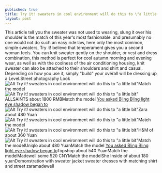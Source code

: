 ```yaml
---
published: true
title: Try it! sweaters in cool environment will do this to \"a little bit\"
layout: post
---
```

This article tell you the sweater was not used to wearing, slung it over his shoulder is the match of this year\'s most fashionable, and presumably no one would not do such an easy ride law, here only the most common, simple sweaters, Try it! believe that temperament gives you a second woman feels. You can knit sweater gently on the shoulder, or vest and dress combination, this method is perfect for cool autumn morning and evening wear, as well as with the coolness of the air conditioning housing, knit sweater can also be attached to their shoulders and shirt and casual. Depending on how you use it, simply \"build\" your overall will be dressing up a Level.Street photography Look![Alt Try it! sweaters in cool environment will do this to \"a little bit\"](https://c1.staticflickr.com/9/8178/28533061305_38305d0a9b_z.jpg)Match the model![Alt Try it! sweaters in cool environment will do this to \"a little bit\"](https://c1.staticflickr.com/9/8652/27916356854_c875fe7dc5_z.jpg)ALLSAINTS about 1800 RMBMatch the model [You asked Bling Bling light eye shadow began to](http://justcavalli2.bravesites.com/entries/general/you-asked-bling-bling-light-eye-shadow-began-to)![Alt Try it! sweaters in cool environment will do this to \"a little bit\"](https://c1.staticflickr.com/9/8668/28249245290_d8b7262157_z.jpg)Zara about 480 Yuan![Alt Try it! sweaters in cool environment will do this to \"a little bit\"](https://c1.staticflickr.com/9/8469/28455241371_21e47b7fd9_z.jpg)Match the model![Alt Try it! sweaters in cool environment will do this to \"a little bit\"](https://c1.staticflickr.com/9/8381/28533085675_7af88c50f6_z.jpg)H&M of about 360 Yuan![Alt Try it! sweaters in cool environment will do this to \"a little bit\"](https://c1.staticflickr.com/9/8889/28249277690_52f4bc2c9f_z.jpg)Match the modelUniqlo about 480 YuanMatch the model [You asked Bling Bling light eye shadow began to](http://justcavalli2.bravesites.com/entries/general/you-asked-bling-bling-light-eye-shadow-began-to)Topshop about 540 YuanMatch the modelMadewell some 520 CNYMatch the modelShe Inside of about 180 yuanDemonstration with sweater jacket sweater dresses with matching shirt and street zaramadewell